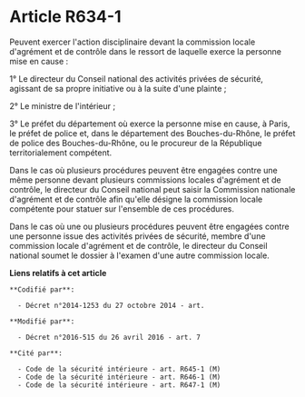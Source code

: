 # Article R634-1

Peuvent exercer l'action disciplinaire devant la commission  locale d'agrément et de contrôle dans le ressort de laquelle
exerce la personne mise en cause : 

1° Le directeur du Conseil national des activités privées de sécurité, agissant de sa propre initiative ou à la suite d'une
plainte ; 

2° Le ministre de l'intérieur ; 

3° Le préfet du département où exerce la personne mise en cause, à Paris, le préfet de police et, dans le département des
Bouches-du-Rhône, le préfet de police des Bouches-du-Rhône, ou le procureur de la République territorialement compétent. 

Dans le cas où plusieurs procédures peuvent être engagées contre une même personne devant plusieurs commissions locales
d'agrément et de contrôle, le directeur du Conseil national peut saisir la Commission nationale d'agrément et de contrôle
afin qu'elle désigne la commission  locale compétente pour statuer sur l'ensemble de ces procédures. 

Dans le cas où une ou plusieurs procédures peuvent être engagées contre une personne issue des activités privées de sécurité,
membre d'une commission  locale d'agrément et de contrôle, le directeur du Conseil national soumet le dossier à l'examen
d'une autre commission  locale.

**Liens relatifs à cet article**

	**Codifié par**:

	  - Décret n°2014-1253 du 27 octobre 2014 - art.

	**Modifié par**:

	  - Décret n°2016-515 du 26 avril 2016 - art. 7

	**Cité par**:

	  - Code de la sécurité intérieure - art. R645-1 (M)
	  - Code de la sécurité intérieure - art. R646-1 (M)
	  - Code de la sécurité intérieure - art. R647-1 (M)

